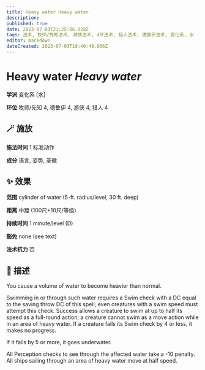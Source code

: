 ```yaml
---
title: Heavy water Heavy water
description: 
published: true
date: 2023-07-03T21:25:06.928Z
tags: 法术, 牧师/先知法术, 游侠法术, 4环法术, 猎人法术, 德鲁伊法术, 变化系, 水
editor: markdown
dateCreated: 2023-07-03T19:40:48.006Z
---
```


# **Heavy water** *Heavy water*

**学派** 变化系 \[水\] 

**环位** 牧师/先知 4, 德鲁伊 4, 游侠 4, 猎人 4

## 🪄 施放

**施法时间** 1 标准动作

**成分** 语言, 姿势, 圣徽

## ✨ 效果  

**范围** cylinder of water (5-ft. radius/level, 30 ft. deep)

**距离** 中距 (100尺+10尺/等级)  

**持续时间** 1 minute/level (D) 

**豁免** none (see text)

**法术抗力** 否

## 📖 描述

You cause a volume of water to become heavier than normal.

Swimming in or through such water requires a Swim check with a DC equal to the saving throw DC of this spell; even creatures with a swim speed must attempt this check. Success allows a creature to swim at up to half its speed as a full-round action; a creature cannot swim as a move action while in an area of heavy water. If a creature fails its Swim check by 4 or less, it makes no progress.

If it fails by 5 or more, it goes underwater.

All Perception checks to see through the affected water take a -10 penalty. All ships sailing through an area of heavy water move at half speed.
    